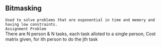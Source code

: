 ## Bitmasking

`Used to solve problems that are exponential in time and memory and having low constraints.`
</br>
`Assignment Problem` </br>
There are N person & N tasks, each task alloted to a single person, Cost matrix given, for ith person to do the jth task
